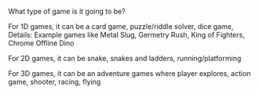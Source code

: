 What type of game is it going to be?

For 1D games, it can be a card game, puzzle/riddle solver, dice game,
Details:
Example games like Metal Slug, Germetry Rush, King of Fighters, Chrome Offline Dino

For 2D games, it can be snake, snakes and ladders, running/platforming

For 3D games, it can be an adventure games where player explores, action game, shooter, racing, flying

